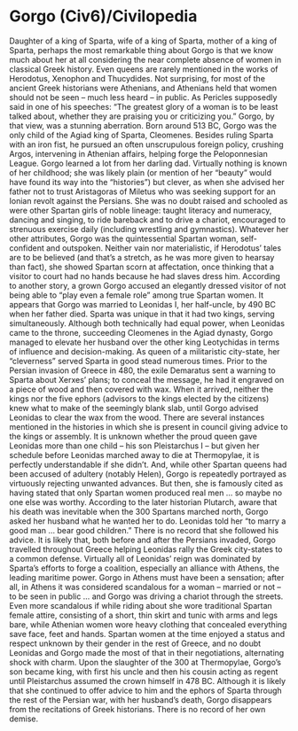 # Gorgo (Civ6)/Civilopedia

Daughter of a king of Sparta, wife of a king of Sparta, mother of a king of Sparta, perhaps the most remarkable thing about Gorgo is that we know much about her at all considering the near complete absence of women in classical Greek history. Even queens are rarely mentioned in the works of Herodotus, Xenophon and Thucydides. Not surprising, for most of the ancient Greek historians were Athenians, and Athenians held that women should not be seen – much less heard – in public. As Pericles supposedly said in one of his speeches: “The greatest glory of a woman is to be least talked about, whether they are praising you or criticizing you.” Gorgo, by that view, was a stunning aberration.
Born around 513 BC, Gorgo was the only child of the Agiad king of Sparta, Cleomenes. Besides ruling Sparta with an iron fist, he pursued an often unscrupulous foreign policy, crushing Argos, intervening in Athenian affairs, helping forge the Peloponnesian League. Gorgo learned a lot from her darling dad. Virtually nothing is known of her childhood; she was likely plain (or mention of her “beauty” would have found its way into the “histories”) but clever, as when she advised her father not to trust Aristagoras of Miletus who was seeking support for an Ionian revolt against the Persians. She was no doubt raised and schooled as were other Spartan girls of noble lineage: taught literacy and numeracy, dancing and singing, to ride bareback and to drive a chariot, encouraged to strenuous exercise daily (including wrestling and gymnastics).
Whatever her other attributes, Gorgo was the quintessential Spartan woman, self-confident and outspoken. Neither vain nor materialistic, if Herodotus’ tales are to be believed (and that’s a stretch, as he was more given to hearsay than fact), she showed Spartan scorn at affectation, once thinking that a visitor to court had no hands because he had slaves dress him. According to another story, a grown Gorgo accused an elegantly dressed visitor of not being able to “play even a female role” among true Spartan women.
It appears that Gorgo was married to Leonidas I, her half-uncle, by 490 BC when her father died. Sparta was unique in that it had two kings, serving simultaneously. Although both technically had equal power, when Leonidas came to the throne, succeeding Cleomenes in the Agiad dynasty, Gorgo managed to elevate her husband over the other king Leotychidas in terms of influence and decision-making. As queen of a militaristic city-state, her “cleverness” served Sparta in good stead numerous times. Prior to the Persian invasion of Greece in 480, the exile Demaratus sent a warning to Sparta about Xerxes’ plans; to conceal the message, he had it engraved on a piece of wood and then covered with wax. When it arrived, neither the kings nor the five ephors (advisors to the kings elected by the citizens) knew what to make of the seemingly blank slab, until Gorgo advised Leonidas to clear the wax from the wood. There are several instances mentioned in the histories in which she is present in council giving advice to the kings or assembly.
It is unknown whether the proud queen gave Leonidas more than one child – his son Pleistarchus I – but given her schedule before Leonidas marched away to die at Thermopylae, it is perfectly understandable if she didn’t. And, while other Spartan queens had been accused of adultery (notably Helen), Gorgo is repeatedly portrayed as virtuously rejecting unwanted advances. But then, she is famously cited as having stated that only Spartan women produced real men … so maybe no one else was worthy. According to the later historian Plutarch, aware that his death was inevitable when the 300 Spartans marched north, Gorgo asked her husband what he wanted her to do. Leonidas told her “to marry a good man … bear good children.” There is no record that she followed his advice.
It is likely that, both before and after the Persians invaded, Gorgo travelled throughout Greece helping Leonidas rally the Greek city-states to a common defense. Virtually all of Leonidas’ reign was dominated by Sparta’s efforts to forge a coalition, especially an alliance with Athens, the leading maritime power. Gorgo in Athens must have been a sensation; after all, in Athens it was considered scandalous for a woman – married or not – to be seen in public … and Gorgo was driving a chariot through the streets. Even more scandalous if while riding about she wore traditional Spartan female attire, consisting of a short, thin skirt and tunic with arms and legs bare, while Athenian women wore heavy clothing that concealed everything save face, feet and hands. Spartan women at the time enjoyed a status and respect unknown by their gender in the rest of Greece, and no doubt Leonidas and Gorgo made the most of that in their negotiations, alternating shock with charm.
Upon the slaughter of the 300 at Thermopylae, Gorgo’s son became king, with first his uncle and then his cousin acting as regent until Pleistarchus assumed the crown himself in 478 BC. Although it is likely that she continued to offer advice to him and the ephors of Sparta through the rest of the Persian war, with her husband’s death, Gorgo disappears from the recitations of Greek historians. There is no record of her own demise.